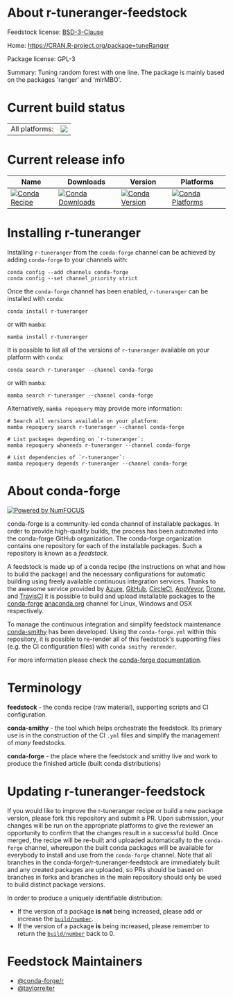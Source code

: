 About r-tuneranger-feedstock
============================

Feedstock license: [BSD-3-Clause](https://github.com/conda-forge/r-tuneranger-feedstock/blob/main/LICENSE.txt)

Home: https://CRAN.R-project.org/package=tuneRanger

Package license: GPL-3

Summary: Tuning random forest with one line. The package is mainly based on the packages 'ranger' and 'mlrMBO'.

Current build status
====================


<table><tr><td>All platforms:</td>
    <td>
      <a href="https://dev.azure.com/conda-forge/feedstock-builds/_build/latest?definitionId=9230&branchName=main">
        <img src="https://dev.azure.com/conda-forge/feedstock-builds/_apis/build/status/r-tuneranger-feedstock?branchName=main">
      </a>
    </td>
  </tr>
</table>

Current release info
====================

| Name | Downloads | Version | Platforms |
| --- | --- | --- | --- |
| [![Conda Recipe](https://img.shields.io/badge/recipe-r--tuneranger-green.svg)](https://anaconda.org/conda-forge/r-tuneranger) | [![Conda Downloads](https://img.shields.io/conda/dn/conda-forge/r-tuneranger.svg)](https://anaconda.org/conda-forge/r-tuneranger) | [![Conda Version](https://img.shields.io/conda/vn/conda-forge/r-tuneranger.svg)](https://anaconda.org/conda-forge/r-tuneranger) | [![Conda Platforms](https://img.shields.io/conda/pn/conda-forge/r-tuneranger.svg)](https://anaconda.org/conda-forge/r-tuneranger) |

Installing r-tuneranger
=======================

Installing `r-tuneranger` from the `conda-forge` channel can be achieved by adding `conda-forge` to your channels with:

```
conda config --add channels conda-forge
conda config --set channel_priority strict
```

Once the `conda-forge` channel has been enabled, `r-tuneranger` can be installed with `conda`:

```
conda install r-tuneranger
```

or with `mamba`:

```
mamba install r-tuneranger
```

It is possible to list all of the versions of `r-tuneranger` available on your platform with `conda`:

```
conda search r-tuneranger --channel conda-forge
```

or with `mamba`:

```
mamba search r-tuneranger --channel conda-forge
```

Alternatively, `mamba repoquery` may provide more information:

```
# Search all versions available on your platform:
mamba repoquery search r-tuneranger --channel conda-forge

# List packages depending on `r-tuneranger`:
mamba repoquery whoneeds r-tuneranger --channel conda-forge

# List dependencies of `r-tuneranger`:
mamba repoquery depends r-tuneranger --channel conda-forge
```


About conda-forge
=================

[![Powered by
NumFOCUS](https://img.shields.io/badge/powered%20by-NumFOCUS-orange.svg?style=flat&colorA=E1523D&colorB=007D8A)](https://numfocus.org)

conda-forge is a community-led conda channel of installable packages.
In order to provide high-quality builds, the process has been automated into the
conda-forge GitHub organization. The conda-forge organization contains one repository
for each of the installable packages. Such a repository is known as a *feedstock*.

A feedstock is made up of a conda recipe (the instructions on what and how to build
the package) and the necessary configurations for automatic building using freely
available continuous integration services. Thanks to the awesome service provided by
[Azure](https://azure.microsoft.com/en-us/services/devops/), [GitHub](https://github.com/),
[CircleCI](https://circleci.com/), [AppVeyor](https://www.appveyor.com/),
[Drone](https://cloud.drone.io/welcome), and [TravisCI](https://travis-ci.com/)
it is possible to build and upload installable packages to the
[conda-forge](https://anaconda.org/conda-forge) [anaconda.org](https://anaconda.org/)
channel for Linux, Windows and OSX respectively.

To manage the continuous integration and simplify feedstock maintenance
[conda-smithy](https://github.com/conda-forge/conda-smithy) has been developed.
Using the ``conda-forge.yml`` within this repository, it is possible to re-render all of
this feedstock's supporting files (e.g. the CI configuration files) with ``conda smithy rerender``.

For more information please check the [conda-forge documentation](https://conda-forge.org/docs/).

Terminology
===========

**feedstock** - the conda recipe (raw material), supporting scripts and CI configuration.

**conda-smithy** - the tool which helps orchestrate the feedstock.
                   Its primary use is in the construction of the CI ``.yml`` files
                   and simplify the management of *many* feedstocks.

**conda-forge** - the place where the feedstock and smithy live and work to
                  produce the finished article (built conda distributions)


Updating r-tuneranger-feedstock
===============================

If you would like to improve the r-tuneranger recipe or build a new
package version, please fork this repository and submit a PR. Upon submission,
your changes will be run on the appropriate platforms to give the reviewer an
opportunity to confirm that the changes result in a successful build. Once
merged, the recipe will be re-built and uploaded automatically to the
`conda-forge` channel, whereupon the built conda packages will be available for
everybody to install and use from the `conda-forge` channel.
Note that all branches in the conda-forge/r-tuneranger-feedstock are
immediately built and any created packages are uploaded, so PRs should be based
on branches in forks and branches in the main repository should only be used to
build distinct package versions.

In order to produce a uniquely identifiable distribution:
 * If the version of a package **is not** being increased, please add or increase
   the [``build/number``](https://docs.conda.io/projects/conda-build/en/latest/resources/define-metadata.html#build-number-and-string).
 * If the version of a package **is** being increased, please remember to return
   the [``build/number``](https://docs.conda.io/projects/conda-build/en/latest/resources/define-metadata.html#build-number-and-string)
   back to 0.

Feedstock Maintainers
=====================

* [@conda-forge/r](https://github.com/orgs/conda-forge/teams/r/)
* [@taylorreiter](https://github.com/taylorreiter/)

